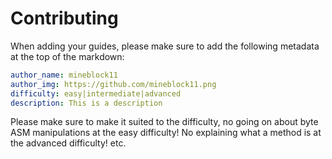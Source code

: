 # Contributing

When adding your guides, please make sure to add the following metadata at the top of the markdown:

```yml
author_name: mineblock11
author_img: https://github.com/mineblock11.png
difficulty: easy|intermediate|advanced
description: This is a description
```

Please make sure to make it suited to the difficulty, no going on about byte ASM manipulations at the easy difficulty! No explaining what a method is at the advanced difficulty! etc. 
